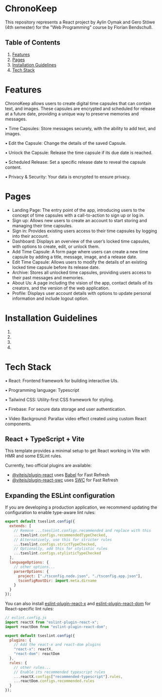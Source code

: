 # ChronoKeep

This repository represents a React project by Aylin Oymak and Gero Stöwe (4th semester) for the "Web Programming" course by Florian Bendschuß.

## Table of Contents

1. [Features](#features)
2. [Pages](#pages)
3. [Installation Guidelines](#installation-guidelines)
4. [Tech Stack](#tech-stack)

# Features

ChronoKeep allows users to create digital time capsules that can contain text, and images. These capsules are encrypted and scheduled for release at a future date, providing a unique way to preserve memories and messages.

• Time Capsules: Store messages securely, with the ability to add text, and images.

• Edit the Capsule: Change the details of the saved Capsule.

• Unlock the Capsule: Release the time capsule if its due date is reached.

• Scheduled Release: Set a specific release date to reveal the capsule content.

• Privacy & Security: Your data is encrypted to ensure privacy.

# Pages

- Landing Page: The entry point of the app, introducing users to the concept of time capsules with a call-to-action to sign up or log in.
- Sign up: Allows new users to create an account to start storing and managing their time capsules.
- Sign in: Provides existing users access to their time capsules by logging into their account.
- Dashboard: Displays an overview of the user’s locked time capsules, with options to create, edit, or unlock them.
- Add Time Capsule: A form page where users can create a new time capsule by adding a title, message, image, and a release date.
- Edit Time Capsule: Allows users to modify the details of an existing locked time capsule before its release date.
- Archive: Stores all unlocked time capsules, providing users access to their past messages and memories.
- About Us: A page including the vision of the app, contact details of its creators, and the version of the web application.
- Profile: Displays user account details with options to update personal information and include logout option.

# Installation Guidelines

1.
2.
3.
4.

# Tech Stack

• React: Frontend framework for building interactive UIs.

• Programming language: Typescript

• Tailwind CSS: Utility-first CSS framework for styling.

• Firebase: For secure data storage and user authentication.

• Video Background: Parallax video effect created using custom React components.

## React + TypeScript + Vite

This template provides a minimal setup to get React working in Vite with HMR and some ESLint rules.

Currently, two official plugins are available:

- [@vitejs/plugin-react](https://github.com/vitejs/vite-plugin-react/blob/main/packages/plugin-react/README.md) uses [Babel](https://babeljs.io/) for Fast Refresh
- [@vitejs/plugin-react-swc](https://github.com/vitejs/vite-plugin-react-swc) uses [SWC](https://swc.rs/) for Fast Refresh

## Expanding the ESLint configuration

If you are developing a production application, we recommend updating the configuration to enable type-aware lint rules:

```js
export default tseslint.config({
  extends: [
    // Remove ...tseslint.configs.recommended and replace with this
    ...tseslint.configs.recommendedTypeChecked,
    // Alternatively, use this for stricter rules
    ...tseslint.configs.strictTypeChecked,
    // Optionally, add this for stylistic rules
    ...tseslint.configs.stylisticTypeChecked
  ],
  languageOptions: {
    // other options...
    parserOptions: {
      project: ["./tsconfig.node.json", "./tsconfig.app.json"],
      tsconfigRootDir: import.meta.dirname
    }
  }
});
```

You can also install [eslint-plugin-react-x](https://github.com/Rel1cx/eslint-react/tree/main/packages/plugins/eslint-plugin-react-x) and [eslint-plugin-react-dom](https://github.com/Rel1cx/eslint-react/tree/main/packages/plugins/eslint-plugin-react-dom) for React-specific lint rules:

```js
// eslint.config.js
import reactX from "eslint-plugin-react-x";
import reactDom from "eslint-plugin-react-dom";

export default tseslint.config({
  plugins: {
    // Add the react-x and react-dom plugins
    "react-x": reactX,
    "react-dom": reactDom
  },
  rules: {
    // other rules...
    // Enable its recommended typescript rules
    ...reactX.configs["recommended-typescript"].rules,
    ...reactDom.configs.recommended.rules
  }
});
```
